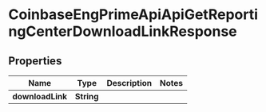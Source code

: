 
# CoinbaseEngPrimeApiApiGetReportingCenterDownloadLinkResponse

## Properties
Name | Type | Description | Notes
------------ | ------------- | ------------- | -------------
**downloadLink** | **String** |  | 



